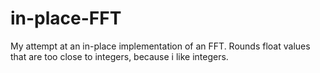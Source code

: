 # in-place-FFT
My attempt at an in-place implementation of an FFT. Rounds float values that are too close to integers, because i like integers.
